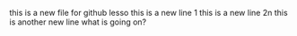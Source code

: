 this is a new file for github lesso
this is a new line 1
this is a new line 2n
this is another new line
what is going on?
